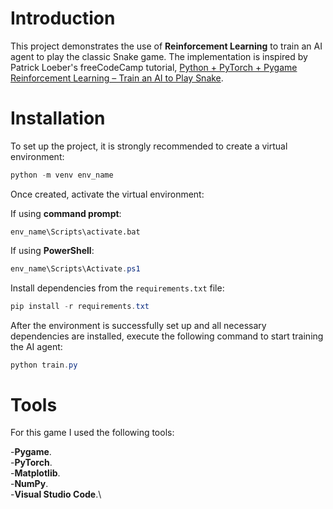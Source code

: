 # Introduction
This project demonstrates the use of **Reinforcement Learning** to train an AI agent to play the classic Snake game. The implementation is inspired by Patrick Loeber's freeCodeCamp tutorial, [Python + PyTorch + Pygame Reinforcement Learning – Train an AI to Play Snake](https://www.youtube.com/watch?v=L8ypSXwyBds&t=231s). 

# Installation
To set up the project, it is strongly recommended to create a virtual environment:

```powershell
python -m venv env_name
```
Once created, activate the virtual environment:

If using **command prompt**:
```command
env_name\Scripts\activate.bat
```
If using **PowerShell**:
```powershell
env_name\Scripts\Activate.ps1
```
Install dependencies from the `requirements.txt` file:
```powershell
pip install -r requirements.txt
```
After the environment is successfully set up and all  necessary dependencies are installed, execute the following command to start training the AI agent:
```powershell
python train.py
```
# Tools

For this game I used the following tools:

-**Pygame**.\
-**PyTorch**.\
-**Matplotlib**.\
-**NumPy**.\
-**Visual Studio Code**.\